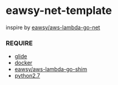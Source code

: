 # eawsy-net-template
inspire by [eawsy/aws-lambda-go-net](https://github.com/eawsy/aws-lambda-go-net)

### REQUIRE
* [glide](https://glide.sh/)
* [docker](https://www.docker.com/)
* [eawsy/aws-lambda-go-shim](https://github.com/eawsy/aws-lambda-go-shim)
* [python2.7](https://www.python.org/)

